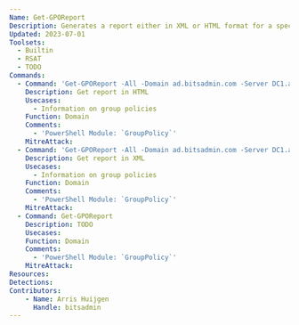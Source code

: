 ```yaml
---
Name: Get-GPOReport
Description: Generates a report either in XML or HTML format for a specified GPO or for all GPOs in a domain
Updated: 2023-07-01
Toolsets:
  - Builtin
  - RSAT
  - TODO
Commands:
  - Command: 'Get-GPOReport -All -Domain ad.bitsadmin.com -Server DC1.ad.bitsadmin.com -ReportType Html -Path "$pwd\domain.html"'
    Description: Get report in HTML
    Usecases:
      - Information on group policies
    Function: Domain
    Comments:
      - 'PowerShell Module: `GroupPolicy`'
    MitreAttack:
  - Command: 'Get-GPOReport -All -Domain ad.bitsadmin.com -Server DC1.ad.bitsadmin.com -ReportType Xml -Path "$pwd\domain.xml"'
    Description: Get report in XML
    Usecases:
      - Information on group policies
    Function: Domain
    Comments:
      - 'PowerShell Module: `GroupPolicy`'
    MitreAttack:
  - Command: Get-GPOReport
    Description: TODO
    Usecases:
    Function: Domain
    Comments:
      - 'PowerShell Module: `GroupPolicy`'
    MitreAttack:
Resources:
Detections:
Contributors:
    - Name: Arris Huijgen
      Handle: bitsadmin
---
```

